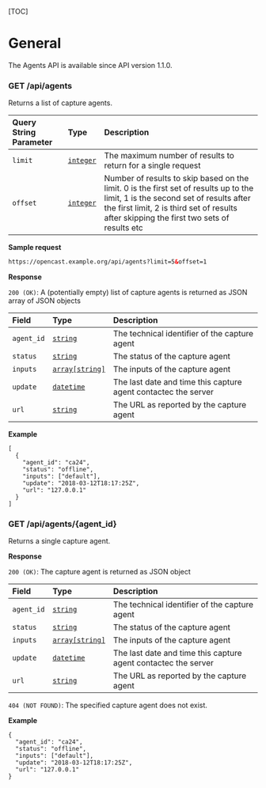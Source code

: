 [TOC]
# General

The Agents API is available since API version 1.1.0.

### GET /api/agents

Returns a list of capture agents.

Query String Parameter | Type                        | Description
:----------------------|:----------------------------|:-----------
`limit`                | [`integer`](types.md#basic) | The maximum number of results to return for a single request
`offset`               | [`integer`](types.md#basic) | Number of results to skip based on the limit. 0 is the first set of results up to the limit, 1 is the second set of results after the first limit, 2 is third set of results after skipping the first two sets of results etc


__Sample request__

```xml
https://opencast.example.org/api/agents?limit=5&offset=1
```

__Response__

`200 (OK)`: A (potentially empty) list of capture agents is returned as JSON array of JSON objects

Field      | Type                                 | Description
:----------|:-------------------------------------|:-----------
`agent_id` | [`string`](types.md#basic)           | The technical identifier of the capture agent
`status`   | [`string`](types.md#basic)           | The status of the capture agent
`inputs`   | [`array[string]`](types.md#array)    | The inputs of the capture agent
`update`   | [`datetime`](types.md#date-and-time) | The last date and time this capture agent contactec the server
`url`      | [`string`](types.md#basic)           | The URL as reported by the capture agent


__Example__

```
[
  {
    "agent_id": "ca24",
    "status": "offline",
    "inputs": ["default"],
    "update": "2018-03-12T18:17:25Z",
    "url": "127.0.0.1"
  }
]
```

### GET /api/agents/{agent_id}

Returns a single capture agent.

__Response__

`200 (OK)`: The capture agent is returned as JSON object

Field      | Type                                 | Description
:----------|:-------------------------------------|:-----------
`agent_id` | [`string`](types.md#basic)           | The technical identifier of the capture agent
`status`   | [`string`](types.md#basic)           | The status of the capture agent
`inputs`   | [`array[string]`](types.md#array)    | The inputs of the capture agent
`update`   | [`datetime`](types.md#date-and-time) | The last date and time this capture agent contactec the server
`url`      | [`string`](types.md#string)          | The URL as reported by the capture agent


`404 (NOT FOUND)`: The specified capture agent does not exist.

__Example__

```
{
  "agent_id": "ca24",
  "status": "offline",
  "inputs": ["default"],
  "update": "2018-03-12T18:17:25Z",
  "url": "127.0.0.1"
}
```
